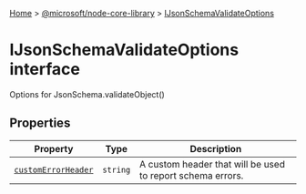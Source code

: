 [Home](./index) &gt; [@microsoft/node-core-library](./node-core-library.md) &gt; [IJsonSchemaValidateOptions](./node-core-library.ijsonschemavalidateoptions.md)

# IJsonSchemaValidateOptions interface

Options for JsonSchema.validateObject()

## Properties

|  Property | Type | Description |
|  --- | --- | --- |
|  [`customErrorHeader`](./node-core-library.ijsonschemavalidateoptions.customerrorheader.md) | `string` | A custom header that will be used to report schema errors. |

